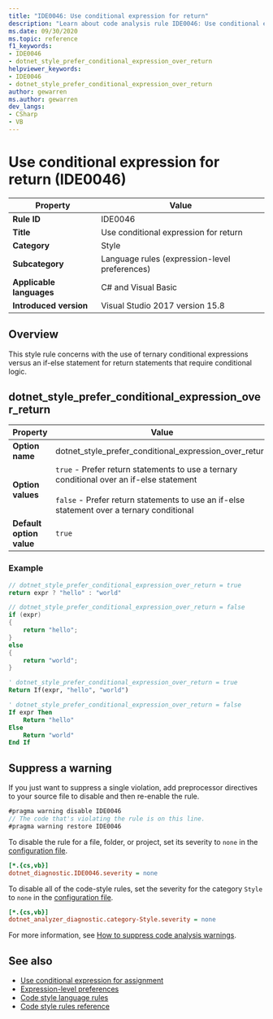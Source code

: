 ```yaml
---
title: "IDE0046: Use conditional expression for return"
description: "Learn about code analysis rule IDE0046: Use conditional expression for return"
ms.date: 09/30/2020
ms.topic: reference
f1_keywords:
- IDE0046
- dotnet_style_prefer_conditional_expression_over_return
helpviewer_keywords:
- IDE0046
- dotnet_style_prefer_conditional_expression_over_return
author: gewarren
ms.author: gewarren
dev_langs:
- CSharp
- VB
---
```

# Use conditional expression for return (IDE0046)

|Property|Value|
|-|-|
| **Rule ID** | IDE0046 |
| **Title** | Use conditional expression for return |
| **Category** | Style |
| **Subcategory** | Language rules (expression-level preferences) |
| **Applicable languages** | C# and Visual Basic |
| **Introduced version** | Visual Studio 2017 version 15.8 |

## Overview

This style rule concerns with the use of ternary conditional expressions versus an if-else statement for return statements that require conditional logic.

## dotnet_style_prefer_conditional_expression_over_return

|Property|Value|
|-|-|
| **Option name** | dotnet_style_prefer_conditional_expression_over_return
| **Option values** | `true` - Prefer return statements to use a ternary conditional over an if-else statement<br /><br />`false` - Prefer return statements to use an if-else statement over a ternary conditional |
| **Default option value** | `true` |

### Example

```csharp
// dotnet_style_prefer_conditional_expression_over_return = true
return expr ? "hello" : "world"

// dotnet_style_prefer_conditional_expression_over_return = false
if (expr)
{
    return "hello";
}
else
{
    return "world";
}
```

```vb
' dotnet_style_prefer_conditional_expression_over_return = true
Return If(expr, "hello", "world")

' dotnet_style_prefer_conditional_expression_over_return = false
If expr Then
    Return "hello"
Else
    Return "world"
End If
```

## Suppress a warning

If you just want to suppress a single violation, add preprocessor directives to your source file to disable and then re-enable the rule.

```csharp
#pragma warning disable IDE0046
// The code that's violating the rule is on this line.
#pragma warning restore IDE0046
```

To disable the rule for a file, folder, or project, set its severity to `none` in the [configuration file](../configuration-files.md).

```ini
[*.{cs,vb}]
dotnet_diagnostic.IDE0046.severity = none
```

To disable all of the code-style rules, set the severity for the category `Style` to `none` in the [configuration file](../configuration-files.md).

```ini
[*.{cs,vb}]
dotnet_analyzer_diagnostic.category-Style.severity = none
```

For more information, see [How to suppress code analysis warnings](../suppress-warnings.md).

## See also

- [Use conditional expression for assignment](ide0045.md)
- [Expression-level preferences](expression-level-preferences.md)
- [Code style language rules](language-rules.md)
- [Code style rules reference](index.md)
